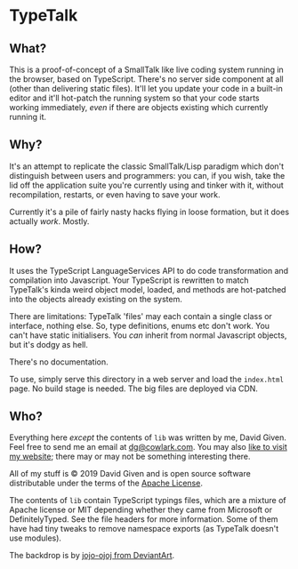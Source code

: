 TypeTalk
========

What?
-----

This is a proof-of-concept of a SmallTalk like live coding system running in the
browser, based on TypeScript. There's no server side component at all (other
than delivering static files). It'll let you update your code in a built-in
editor and it'll hot-patch the running system so that your code starts
working immediately, _even_ if there are objects existing which currently
running it.

Why?
----

It's an attempt to replicate the classic SmallTalk/Lisp paradigm which don't
distinguish between users and programmers: you can, if you wish, take the lid
off the application suite you're currently using and tinker with it, without
recompilation, restarts, or even having to save your work.

Currently it's a pile of fairly nasty hacks flying in loose formation, but it
does actually _work_. Mostly.

How?
----

It uses the TypeScript LanguageServices API to do code transformation and
compilation into Javascript. Your TypeScript is rewritten to match TypeTalk's
kinda weird object model, loaded, and methods are hot-patched into the
objects already existing on the system.

There are limitations: TypeTalk 'files' may each contain a single class or
interface, nothing else. So, type definitions, enums etc don't work. You
can't have static initialisers. You _can_ inherit from normal Javascript
objects, but it's dodgy as hell.

There's no documentation.

To use, simply serve this directory in a web server and load the `index.html`
page. No build stage is needed. The big files are deployed via CDN.

Who?
----

Everything here _except_ the contents of `lib` was written by me, David
Given. Feel free to send me an email at
[dg@cowlark.com](mailto:dg@cowlark.com). You may also [like to visit my
website](http://cowlark.com); there may or may not be something interesting
there.

All of my stuff is © 2019 David Given and is open source software
distributable under the terms of the [Apache
License](https://github.com/davidgiven/typetalk/blob/master/LICENSE).

The contents of `lib` contain TypeScript typings files, which are a mixture
of Apache license or MIT depending whether they came from Microsoft or
DefinitelyTyped. See the file headers for more information. Some of them have
had tiny tweaks to remove namespace exports (as TypeTalk doesn't use
modules).

The backdrop is by [jojo-ojoj from
DeviantArt](https://www.deviantart.com/jojo-ojoj/art/Old-paper-seamless-textures-507236128).
